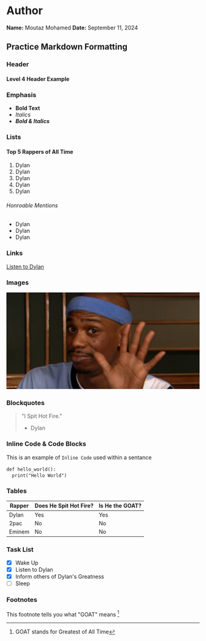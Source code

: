 # Author
**Name:** Moutaz Mohamed
**Date:** September 11, 2024

## Practice Markdown Formatting

### Header
#### Level 4 Header Example

### Emphasis
- **Bold Text**
- *Italics*
- ***Bold & Italics***

### Lists

#### Top 5 Rappers of All Time
1. Dylan
2. Dylan
3. Dylan
4. Dylan
5. Dylan

###### Honroable Mentions
- Dylan
- Dylan
- Dylan

### Links
[Listen to Dylan](https://www.youtube.com/watch?v=Nstb5kb-1cI "He Spits Hot Fire")

### Images
![Real picture of Dylan](dylan.jpg)

### Blockquotes
> "I Spit Hot Fire."
>  - Dylan

### Inline Code & Code Blocks
This is an example of `Inline Code` used within a sentance

```
def hello_world():
  print("Hello World")
```

### Tables
|Rapper|Does He Spit Hot Fire?|Is He the GOAT?|
|-------------------|----------------|--------|
|Dylan              |Yes             |Yes     |
|2pac               |No              |No      |
|Eminem             |No              |No      |

### Task List
- [x] Wake Up
- [x] Listen to Dylan
- [x] Inform others of Dylan's Greatness
- [ ] Sleep

### Footnotes
This footnote tells you what "GOAT" means [^1]

[^1]: GOAT stands for Greatest of All Time
